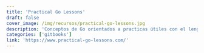 ```yaml
---
title: 'Practical Go Lessons'
draft: false
cover_image: /img/recursos/practical-go-lessons.jpg
description: 'Conceptos de Go orientados a practicas útiles con el lenguaje.'
categories: ['gitbooks']
link: 'https://www.practical-go-lessons.com/'
---
```


